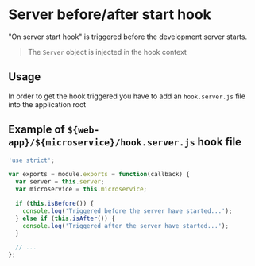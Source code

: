 Server before/after start hook
==============================

"On server start hook" is triggered before the development server starts.

> The `Server` object is injected in the hook context

Usage
-----

In order to get the hook triggered you have to add an `hook.server.js` file into the application root

Example of `${web-app}/${microservice}/hook.server.js` hook file
----------------------------------------------------------------

```javascript
'use strict';

var exports = module.exports = function(callback) {
  var server = this.server;
  var microservice = this.microservice;

  if (this.isBefore()) {
    console.log('Triggered before the server have started...');
  } else if (this.isAfter()) {
    console.log('Triggered after the server have started...');
  }

  // ...
};
```
